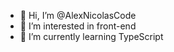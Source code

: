 - 👋 Hi, I’m @AlexNicolasCode
- 👀 I’m interested in front-end
- 🌱 I’m currently learning TypeScript

<!---
AlexNicolasCode/AlexNicolasCode is a ✨ special ✨ repository because its `README.md` (this file) appears on your GitHub profile.
You can click the Preview link to take a look at your changes.
--->
